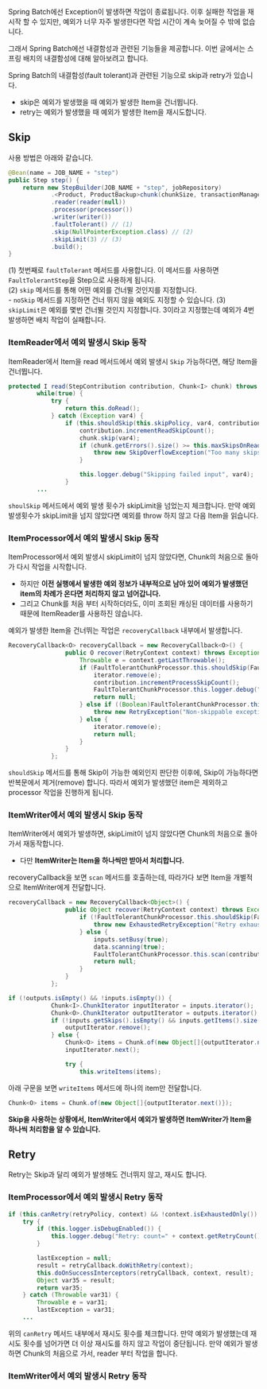 Spring Batch에선 Exception이 발생하면 작업이 종료됩니다. 이후 실패한 작업을 재시작 할 수 있지만, 예외가 너무 자주 발생한다면 작업 시간이 계속 늦어질 수 밖에 없습니다. 

그래서 Spring Batch에선 내결함성과 관련된 기능들을 제공합니다. 이번 글에서는 스프링 배치의 내결함성에 대해 알아보려고 합니다.

Spring Batch의 내결함성(fault tolerant)과 관련된 기능으로 skip과 retry가 있습니다.
- skip은 예외가 발생했을 때 예외가 발생한 Item을 건너뜁니다. 
- retry는 예외가 발생했을 때 예외가 발생한 Item을 재시도합니다. 

## Skip 

사용 방법은 아래와 같습니다. 
```java
@Bean(name = JOB_NAME + "step")
public Step step() {
    return new StepBuilder(JOB_NAME + "step", jobRepository)
            .<Product, ProductBackup>chunk(chunkSize, transactionManager)
            .reader(reader(null))
            .processor(processor())
            .writer(writer())
            .faultTolerant() // (1)
            .skip(NullPointerException.class) // (2)
            .skipLimit(3) // (3)
            .build();
}
```
(1) 첫번째로 ```faultTolerant``` 메서드를 사용합니다. 이 메서드를 사용하면 ```FaultTolerantStep```을 Step으로 사용하게 됩니다.   
(2) ```skip``` 메서드를 통해 어떤 예외를 건너뛸 것인지를 지정합니다.   
    - ```noSkip``` 메서드를 지정하면 건너 뛰지 않을 예외도 지정할 수 있습니다.
(3) ```skipLimit```은 예외를 몇번 건너뛸 것인지 지정합니다. 3이라고 지정했는데 예외가 4번 발생하면 배치 작업이 실패합니다. 

### ItemReader에서 예외 발생시 Skip 동작 

ItemReader에서 Item을 read 메서드에서 예외 발생시 ```Skip``` 가능하다면, 해당 Item을 건너뜁니다. 

```java
protected I read(StepContribution contribution, Chunk<I> chunk) throws Exception {
        while(true) {
            try {
                return this.doRead();
            } catch (Exception var4) {
                if (this.shouldSkip(this.skipPolicy, var4, contribution.getStepSkipCount())) {
                    contribution.incrementReadSkipCount();
                    chunk.skip(var4);
                    if (chunk.getErrors().size() >= this.maxSkipsOnRead) {
                        throw new SkipOverflowException("Too many skips on read");
                    }

                    this.logger.debug("Skipping failed input", var4);
                }
        ...
```
```shoulSkip``` 메서드에서 예외 발생 횟수가 skipLimit을 넘었는지 체크합니다. 만약 예외 발생횟수가 skipLimit을 넘지 않았다면 예외를 throw 하지 않고 다음 Item을 읽습니다. 

### ItemProcessor에서 예외 발생시 Skip 동작 

ItemProcessor에서 예외 발생시 skipLimit이 넘지 않았다면, Chunk의 처음으로 돌아가 다시 작업을 시작합니다. 
- 하지만 **이전 실행에서 발생한 예외 정보가 내부적으로 남아 있어 예외가 발생했던 item의 차례가 온다면 처리하지 않고 넘어갑니다.**
- 그리고 Chunk를 처음 부터 시작하더라도, 이미 조회된 캐싱된 데이터를 사용하기 때문에 ItemReader를 사용하진 않습니다.

예외가 발생한 Item을 건너뛰는 작업은 ```recoveryCallback``` 내부에서 발생합니다. 
```java
RecoveryCallback<O> recoveryCallback = new RecoveryCallback<O>() {
                public O recover(RetryContext context) throws Exception {
                    Throwable e = context.getLastThrowable();
                    if (FaultTolerantChunkProcessor.this.shouldSkip(FaultTolerantChunkProcessor.this.itemProcessSkipPolicy, e, contribution.getStepSkipCount())) {
                        iterator.remove(e);
                        contribution.incrementProcessSkipCount();
                        FaultTolerantChunkProcessor.this.logger.debug("Skipping after failed process", e);
                        return null;
                    } else if ((Boolean)FaultTolerantChunkProcessor.this.rollbackClassifier.classify(e)) {
                        throw new RetryException("Non-skippable exception in recoverer while processing", e);
                    } else {
                        iterator.remove(e);
                        return null;
                    }
                }
            };
```

```shouldSkip``` 메서드를 통해 Skip이 가능한 예외인지 판단한 이후에, Skip이 가능하다면 반복문에서 제거(remove) 합니다. 
따라서 예외가 발생했던 item은 제외하고 processor 작업을 진행하게 됩니다. 

### ItemWriter에서 예외 발생시 Skip 동작

ItemWriter에서 예외가 발생하면, skipLimit이 넘지 않았다면 Chunk의 처음으로 돌아가서 재동작합니다. 
- 다만 **ItemWriter는 Item을 하나씩만 받아서 처리합니다.** 

recoveryCallback을 보면 ```scan``` 메서드를 호출하는데, 따라가다 보면 Item을 개별적으로 ItemWriter에게 전달합니다. 
```java
recoveryCallback = new RecoveryCallback<Object>() {
                public Object recover(RetryContext context) throws Exception {
                    if (!FaultTolerantChunkProcessor.this.shouldSkip(FaultTolerantChunkProcessor.this.itemWriteSkipPolicy, context.getLastThrowable(), -1L)) {
                        throw new ExhaustedRetryException("Retry exhausted after last attempt in recovery path, but exception is not skippable.", context.getLastThrowable());
                    } else {
                        inputs.setBusy(true);
                        data.scanning(true);
                        FaultTolerantChunkProcessor.this.scan(contribution, inputs, outputs, FaultTolerantChunkProcessor.this.chunkMonitor, true);
                        return null;
                    }
                }
            };
```

```java
if (!outputs.isEmpty() && !inputs.isEmpty()) {
            Chunk<I>.ChunkIterator inputIterator = inputs.iterator();
            Chunk<O>.ChunkIterator outputIterator = outputs.iterator();
            if (!inputs.getSkips().isEmpty() && inputs.getItems().size() != outputs.getItems().size() && outputIterator.hasNext()) {
                outputIterator.remove();
            } else {
                Chunk<O> items = Chunk.of(new Object[]{outputIterator.next()});
                inputIterator.next();

                try {
                    this.writeItems(items);

```
아래 구문을 보면 ```writeItems``` 메서드에 하나의 item만 전달합니다. 
```java
Chunk<O> items = Chunk.of(new Object[]{outputIterator.next()});
```

**Skip을 사용하는 상황에서, ItemWriter에서 예외가 발생하면 ItemWriter가 Item을 하나씩 처리함을 알 수 있습니다.**


## Retry 

Retry는 Skip과 달리 예외가 발생해도 건너뛰지 않고, 재시도 합니다. 

### ItemProcessor에서 예외 발생시 Retry 동작

```java
if (this.canRetry(retryPolicy, context) && !context.isExhaustedOnly()) {
    try {
        if (this.logger.isDebugEnabled()) {
            this.logger.debug("Retry: count=" + context.getRetryCount());
        }

        lastException = null;
        result = retryCallback.doWithRetry(context);
        this.doOnSuccessInterceptors(retryCallback, context, result);
        Object var35 = result;
        return var35;
    } catch (Throwable var31) {
        Throwable e = var31;
        lastException = var31; 
    ...
```
위의 ```canRetry``` 메서드 내부에서 재시도 횟수를 체크합니다. 만약 예외가 발생했는데 재시도 횟수를 넘어가면 더 이상 재시도를 하지 않고 작업이 중단됩니다. 
만약 예외가 발생하면 Chunk의 처음으로 가서, reader 부터 작업을 합니다. 


### ItemWriter에서 예외 발생시 Retry 동작







